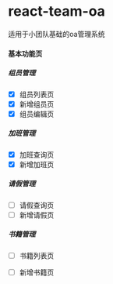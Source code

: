 # react-team-oa
适用于小团队基础的oa管理系统

#### 基本功能页

##### 组员管理
- [x] 组员列表页
- [x] 新增组员页
- [x] 组员编辑页

##### 加班管理
- [x] 加班查询页
- [x] 新增加班页

##### 请假管理
- [ ] 请假查询页
- [ ] 新增请假页       

##### 书籍管理
- [ ] 书籍列表页
- [ ] 新增书籍页
        
